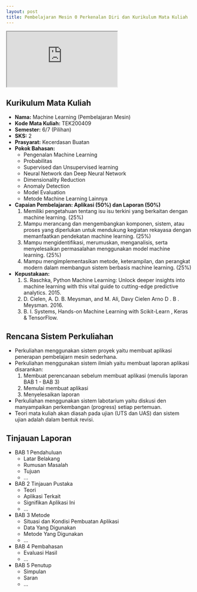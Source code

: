 ```yaml
---
layout: post
title: Pembelajaran Mesin 0 Perkenalan Diri dan Kurikulum Mata Kuliah
---
```


<div class="video-container">
	<iframe src="https://0fajarpurnama0.github.io/cv" title="curriculum vitae"></iframe>
</div>

## Kurikulum Mata Kuliah

*   **Nama:** Machine Learning (Pembelajaran Mesin)
*   **Kode Mata Kuliah:** TEK200409
*   **Semester:** 6/7 (Pilihan)
*   **SKS:** 2
*   **Prasyarat:** Kecerdasan Buatan
*   **Pokok Bahasan:**
    *   Pengenalan Machine Learning
    *   Probabilitas
    *   Supervised dan Unsupervised learning
    *   Neural Network dan Deep Neural Network
    *   Dimensionality Reduction
    *   Anomaly Detection
    *   Model Evaluation
    *   Metode Machine Learning Lainnya
*   **Capaian Pembelajaran: Aplikasi (50%) dan Laporan (50%)**
    1.  Memiliki pengetahuan tentang isu isu terkini yang berkaitan dengan machine learning. (25%)
    2.  Mampu merancang dan mengembangkan komponen, sistem, atau proses yang diperlukan untuk mendukung kegiatan rekayasa dengan memanfaatkan pendekatan machine learning. (25%)
    3.  Mampu mengidentifikasi, merumuskan, menganalisis, serta menyelesaikan permasalahan menggunakan model machine learning. (25%)
    4.  Mampu mengimplementasikan metode, keterampilan, dan perangkat modern dalam membangun sistem berbasis machine learning. (25%)
*   **Kepustakaan:**
    1.  S. Raschka, Python Machine Learning: Unlock deeper insights into machine learning with this vital guide to cutting-edge predictive analytics. 2015.
    2.  D. Cielen, A. D. B. Meysman, and M. Ali, Davy Cielen Arno D . B . Meysman. 2016.
    3.  B. I. Systems, Hands-on Machine Learning with Scikit-Learn , Keras & TensorFlow.

## Rencana Sistem Perkuliahan

*   Perkuliahan menggunakan sistem proyek yaitu membuat aplikasi penerapan pembelajarn mesin sederhana.
*   Perkuliahan menggunakan sistem ilmiah yaitu membuat laporan aplikasi disarankan:
    1.  Membuat perencanaan sebelum membuat aplikasi (menulis laporan BAB 1 - BAB 3)
    2.  Memulai membuat aplikasi
    3.  Menyelesaikan laporan
*   Perkuliahan menggunakan sistem labotarium yaitu diskusi den manyampaikan perkembangan (progress) setiap pertemuan.
*   Teori mata kuliah akan diasah pada ujian (UTS dan UAS) dan sistem ujian adalah dalam bentuk revisi.

## Tinjauan Laporan

*   BAB 1 Pendahuluan
    *   Latar Belakang
    *   Rumusan Masalah
    *   Tujuan
    *   ...
*   BAB 2 Tinjauan Pustaka
    *   Teori
    *   Aplikasi Terkait
    *   Signifikan Aplikasi Ini
    *   ...
*   BAB 3 Metode
    *   Situasi dan Kondisi Pembuatan Aplikasi
    *   Data Yang Digunakan
    *   Metode Yang Digunakan
    *   ...
*   BAB 4 Pembahasan
    *   Evaluasi Hasil
    *   ...
*   BAB 5 Penutup
    *   Simpulan
    *   Saran
    *   ...